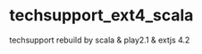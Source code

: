 techsupport_ext4_scala
======================

techsupport rebuild by scala &amp; play2.1 &amp; extjs 4.2
